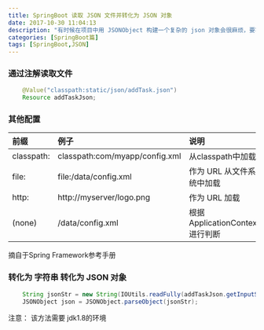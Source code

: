 ```yaml
---
title: SpringBoot 读取 JSON 文件并转化为 JSON 对象
date: 2017-10-30 11:04:13
description: "有时候在项目中用 JSONObject 构建一个复杂的 json 对象会很麻烦，要写很多代码，如果我们事先写一个 json 模板文件，读取后在将里面某些属性更改为我们自己定义的，这样的话会省事很多"
categories: [SpringBoot篇]
tags: [SpringBoot,JSON]
---
```


<!-- more -->
### 通过注解读取文件
``` java
    @Value("classpath:static/json/addTask.json")
    Resource addTaskJson;
```

### 其他配置
| 前缀 | 例子 | 说明 |
|:-----|:-----|:-----|
| classpath: | classpath:com/myapp/config.xml | 从classpath中加载 |
| file: | file:/data/config.xml | 作为 URL 从文件系统中加载 |
| http: | http://myserver/logo.png | 作为 URL 加载 |
| (none) | /data/config.xml | 根据 ApplicationContext 进行判断 |

摘自于Spring Framework参考手册

### 转化为 字符串 转化为 JSON 对象
``` java
    String jsonStr = new String(IOUtils.readFully(addTaskJson.getInputStream(), -1,true));
    JSONObject json = JSONObject.parseObject(jsonStr);
```

注意： 该方法需要 jdk1.8的环境